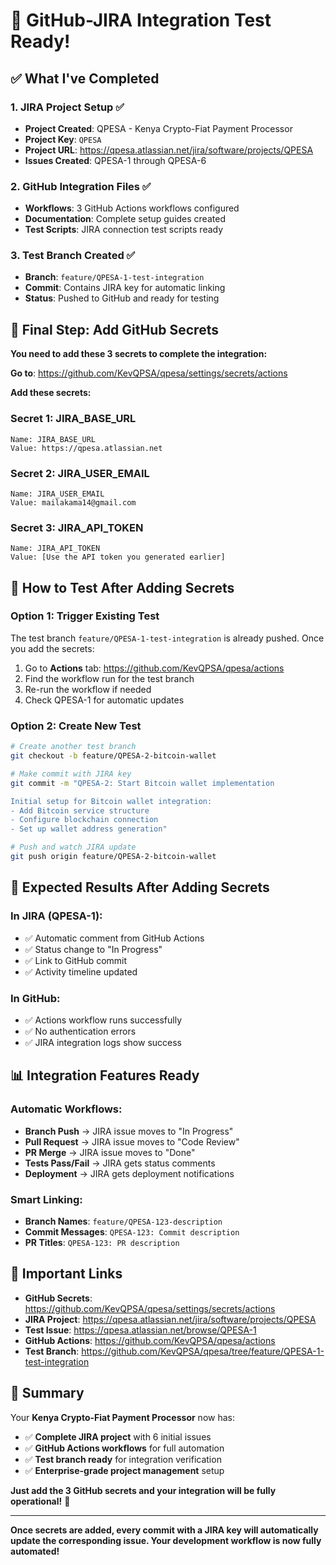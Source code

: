# 🚀 GitHub-JIRA Integration Test Ready!

## ✅ **What I've Completed**

### **1. JIRA Project Setup** ✅
- **Project Created**: QPESA - Kenya Crypto-Fiat Payment Processor
- **Project Key**: `QPESA`
- **Project URL**: https://qpesa.atlassian.net/jira/software/projects/QPESA
- **Issues Created**: QPESA-1 through QPESA-6

### **2. GitHub Integration Files** ✅
- **Workflows**: 3 GitHub Actions workflows configured
- **Documentation**: Complete setup guides created
- **Test Scripts**: JIRA connection test scripts ready

### **3. Test Branch Created** ✅
- **Branch**: `feature/QPESA-1-test-integration`
- **Commit**: Contains JIRA key for automatic linking
- **Status**: Pushed to GitHub and ready for testing

## 🔐 **Final Step: Add GitHub Secrets**

**You need to add these 3 secrets to complete the integration:**

**Go to**: https://github.com/KevQPSA/qpesa/settings/secrets/actions

**Add these secrets:**

### **Secret 1: JIRA_BASE_URL**
```
Name: JIRA_BASE_URL
Value: https://qpesa.atlassian.net
```

### **Secret 2: JIRA_USER_EMAIL**
```
Name: JIRA_USER_EMAIL
Value: mailakama14@gmail.com
```

### **Secret 3: JIRA_API_TOKEN**
```
Name: JIRA_API_TOKEN
Value: [Use the API token you generated earlier]
```

## 🧪 **How to Test After Adding Secrets**

### **Option 1: Trigger Existing Test**
The test branch `feature/QPESA-1-test-integration` is already pushed. Once you add the secrets:
1. Go to **Actions** tab: https://github.com/KevQPSA/qpesa/actions
2. Find the workflow run for the test branch
3. Re-run the workflow if needed
4. Check QPESA-1 for automatic updates

### **Option 2: Create New Test**
```bash
# Create another test branch
git checkout -b feature/QPESA-2-bitcoin-wallet

# Make commit with JIRA key
git commit -m "QPESA-2: Start Bitcoin wallet implementation

Initial setup for Bitcoin wallet integration:
- Add Bitcoin service structure
- Configure blockchain connection
- Set up wallet address generation"

# Push and watch JIRA update
git push origin feature/QPESA-2-bitcoin-wallet
```

## 🎯 **Expected Results After Adding Secrets**

### **In JIRA (QPESA-1):**
- ✅ Automatic comment from GitHub Actions
- ✅ Status change to "In Progress"
- ✅ Link to GitHub commit
- ✅ Activity timeline updated

### **In GitHub:**
- ✅ Actions workflow runs successfully
- ✅ No authentication errors
- ✅ JIRA integration logs show success

## 📊 **Integration Features Ready**

### **Automatic Workflows:**
- **Branch Push** → JIRA issue moves to "In Progress"
- **Pull Request** → JIRA issue moves to "Code Review"
- **PR Merge** → JIRA issue moves to "Done"
- **Tests Pass/Fail** → JIRA gets status comments
- **Deployment** → JIRA gets deployment notifications

### **Smart Linking:**
- **Branch Names**: `feature/QPESA-123-description`
- **Commit Messages**: `QPESA-123: Commit description`
- **PR Titles**: `QPESA-123: PR description`

## 🔗 **Important Links**

- **GitHub Secrets**: https://github.com/KevQPSA/qpesa/settings/secrets/actions
- **JIRA Project**: https://qpesa.atlassian.net/jira/software/projects/QPESA
- **Test Issue**: https://qpesa.atlassian.net/browse/QPESA-1
- **GitHub Actions**: https://github.com/KevQPSA/qpesa/actions
- **Test Branch**: https://github.com/KevQPSA/qpesa/tree/feature/QPESA-1-test-integration

## 🎉 **Summary**

Your **Kenya Crypto-Fiat Payment Processor** now has:
- ✅ **Complete JIRA project** with 6 initial issues
- ✅ **GitHub Actions workflows** for full automation
- ✅ **Test branch ready** for integration verification
- ✅ **Enterprise-grade project management** setup

**Just add the 3 GitHub secrets and your integration will be fully operational!** 🚀

---

**Once secrets are added, every commit with a JIRA key will automatically update the corresponding issue. Your development workflow is now fully automated!**